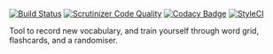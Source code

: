 [![Build Status](https://www.travis-ci.org/godbout/vocabulary-builder.svg?branch=master)](https://www.travis-ci.org/godbout/vocabulary-builder)
[![Scrutinizer Code Quality](https://scrutinizer-ci.com/g/godbout/vocabulary-builder/badges/quality-score.png?b=master)](https://scrutinizer-ci.com/g/godbout/vocabulary-builder/?branch=master)
[![Codacy Badge](https://api.codacy.com/project/badge/Grade/1582294697954a9598dbe4af2382991b)](https://www.codacy.com/app/godbout/vocabulary-builder?utm_source=github.com&amp;utm_medium=referral&amp;utm_content=godbout/vocabulary-builder&amp;utm_campaign=Badge_Grade)
[![StyleCI](https://styleci.io/repos/96785644/shield?branch=master)](https://styleci.io/repos/96785644)

Tool to record new vocabulary, and train yourself through word grid, flashcards, and a randomiser.
